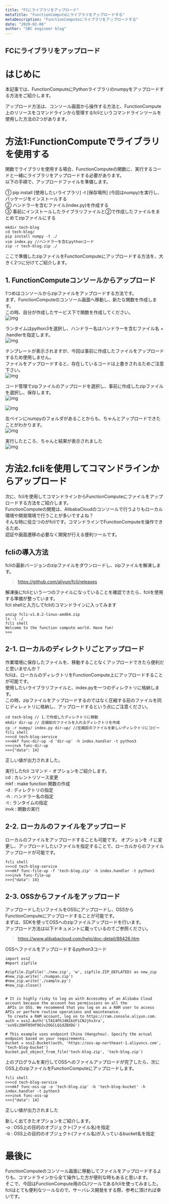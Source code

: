 ```yaml
---
title: "FCにライブラリをアップロード"
metaTitle: "FunctionComputeにライブラリをアップロードする"
metaDescription: "FunctionComputeにライブラリをアップロードする"
date: "2020-02-06"
author: "SBC engineer blog"
---
```


## FCにライブラリをアップロード

# はじめに
本記事では、FunctionComputeにPythonライブラリのnumpyをアップロードする方法をご紹介します。
    
アップロード方法は、コンソール画面から操作する方法と、FunctionCompute上のリソースをコマンドラインから管理するfcliというコマンドラインツールを使用した方法の2つがあります。     

# 方法1:FunctionComputeでライブラリを使用する 
関数でライブラリを使用する場合、FunctionComputeの関数に、実行するコードと一緒にライブラリをアップロードする必要があります。     
以下の手順で、アップロードファイルを準備します。     

①  pip install [使用したいライブラリ] -t [保存場所] (今回はnumpy)を実行し、パッケージをインストールする     
② ハンドラーを含むファイル(index.py)を作成する     
③ 事前にインストールしたライブラリファイルと②で作成したファイルをまとめてzipファイルにする     

```
mkdir tech-blog
cd tech-blog/
pip install numpy -t ./
vim index.py //ハンドラーを含むpythonコード
zip -r tech-blog.zip ./ 
```

ここで準備したzipファイルをFunctionComputeにアップロードする方法を、大きく2つに分けてご紹介します。

## 1. FunctionComputeコンソールからアップロード
1つめはコンソールからzipファイルをアップロードする方法です。     
まず、FunctionComputeのコンソール画面へ移動し、新たな関数を作成します。     
この時、自分が作成したサービス下で関数を作成してください。     
![img](https://raw.githubusercontent.com/sbcloud/help/master/content/usecase-Serverless/Serverless_images_26006613500666600/20200206092440.jpg "img")     
     
     
ランタイムはpython3を選択し、ハンドラー名はハンドラーを含むファイル名 + .handlerを指定します。     
![img](https://raw.githubusercontent.com/sbcloud/help/master/content/usecase-Serverless/Serverless_images_26006613500666600/20200205132911.jpg "img")     
     
     
テンプレートが表示されますが、今回は事前に作成したファイルをアップロードするため使用しません。     
ファイルをアップロードすると、存在しているコードは上書きされるためご注意下さい。     
![img](https://raw.githubusercontent.com/sbcloud/help/master/content/usecase-Serverless/Serverless_images_26006613500666600/20200205133610.jpg "img")     
     
     
コード管理でzipファイルのアップロードを選択し、事前に作成したzipファイルを選択し、保存します。     
![img](https://raw.githubusercontent.com/sbcloud/help/master/content/usecase-Serverless/Serverless_images_26006613500666600/20200205133000.jpg "img")     
     
     
![img](https://raw.githubusercontent.com/sbcloud/help/master/content/usecase-Serverless/Serverless_images_26006613500666600/20200205133140.jpg "img")     
     
     
左ペインにnumpyのフォルダがあることからも、ちゃんとアップロードできたことがわかります。     
![img](https://raw.githubusercontent.com/sbcloud/help/master/content/usecase-Serverless/Serverless_images_26006613500666600/20200205133153.jpg "img")     
     
     
実行したところ、ちゃんと結果が表示されました      
![img](https://raw.githubusercontent.com/sbcloud/help/master/content/usecase-Serverless/Serverless_images_26006613500666600/20200205134303.png "img")      
     
     
# 方法2.fcliを使用してコマンドラインからアップロード
次に、fcliを使用してコマンドラインからFunctionComputeにファイルをアップロードする方法をご紹介します。     
FunctionComputeの開発は、AlibabaCloudのコンソールで行うよりもローカル環境や開発環境で行うことが多いですよね？     
そんな時に役立つのがfcliです。コマンドラインでFunctionComputeを操作できるため、     
認証や画面遷移の必要なく開発が行える便利ツールです。     

## fcliの導入方法
fcliの最新バージョンのzipファイルをダウンロードし、zipファイルを解凍します。     
> https://github.com/aliyun/fcli/releases

解凍後にfcliという一つのファイルになっていることを確認できたら、fcliを使用する準備が整っています。     
fcli shellと入力してfcliのコマンドラインに入ってみます

```
unzip fcli-v1.0.2-linux-amd64.zip
ls -l ./
fcli shell
Welcome to the function compute world. Have fun!
>>>
```

## 2-1. ローカルのディレクトリごとアップロード
作業環境に保存したファイルを、移動することなくアップロードできたら便利だと思いませんか？     
fcliは、ローカルのディレクトリをFunctionCompute上にアップロードすることが可能です。     
使用したいライブラリファイルと、index.pyを一つのディレクトリに格納します。     
この時、zipファイルをアップロードするのではなく圧縮する前のファイルを同じディレィトリに格納し、アップロードするという点にご注意ください。     

```
cd tech-blog // 1.で作成したディレクトリに移動
mkdir dir-up // 圧縮前のファイルを入れるディレクトリを作成
cp -r numpy/ index.py dir-up/ //圧縮前のファイルを新しいディレクトリにコピー
fcli shell
>>>cd tech-blog-service
>>>mkf func-dir-up -d 'dir-up' -h index.handler -t python3 
>>>invk func-dir-up
>>>{"data": 14}
```

正しい値が出力されました。     

実行したfcli コマンド・オプションをご紹介します。     
cd   : カレントリソース変更     
mkf : make function 関数の作成     
-d    : ディレクトリの指定     
-h    : ハンドラー名の指定     
-t     : ランタイムの指定     
invk : 関数の実行     

## 2-2. ローカルのファイルをアップロード
ローカルのファイルをアップロードすることも可能です。
オプションを -f に変更し、アップロードしたいファイルを指定することで、ローカルからのファイルアップロードが可能です。
```
fcli shell
>>>cd tech-blog-service
>>>mkf func-file-up -f 'tech-blog.zip' -h index.handler -t python3
>>>invk func-file-up
>>>{"data": 14}
```
## 2-3. OSSからファイルをアップロード
アップロードしたいファイルをOSSにアップロードし、OSSからFunctionComputeにアップロードすることが可能です。     
まずは、SDKを使ってOSSへのzipファイルアップロードを行います。     
アップロード方法は以下ドキュメントに載っているのでご参照ください。

> https://www.alibabacloud.com/help/doc-detail/88426.htm

OSSへファイルをアップロードするpython3コード

```
import oss2
#mport zipfile

#zipfile.ZipFile('./new.zip', 'w', zipfile.ZIP_DEFLATED) as new_zip
#new_zip.write('./numpan.zip')
#new_zip.write('./sample.py')
#new_zip.close()


# It is highly risky to log on with AccessKey of an Alibaba Cloud account because the account has permissions on all the
 APIs in OSS. We recommend that you log on as a RAM user to access APIs or perform routine operations and maintenance. 
 To create a RAM account, log on to https://ram.console.aliyun.com.
auth = oss2.Auth('LTAI4FhJ4N1kUFiCNJjhx3ra', 'xxVEc20HT05Hf9OJv2OGCLQ1dZBXDG')

# This example uses endpoint China (Hangzhou). Specify the actual endpoint based on your requirements.
bucket = oss2.Bucket(auth, 'https://oss-ap-northeast-1.aliyuncs.com', 'tech-blog-bucket')
bucket.put_object_from_file('tech-blog.zip', 'tech-blog.zip')
```

上のプログラムを実行してOSSへのファイルアップロードが完了したら、次にOSS上のzipファイルをFunctionComputeにアップロードします。

```
fcli shell
>>>cd tech-blog-service
>>>mkf func-oss-up -o 'tech-blog.zip' -b 'tech-blog-bucket' -h index.handler -t python3
>>>invk func-oss-up
>>>{"data": 14}

```

正しい値が出力されました      

新しく出てきたオプションをご紹介します。     
-o : OSS上の目的のオブジェクト(ファイル名)を指定     
-b : OSS上の目的のオブジェクト(ファイル名)が入っているbucket名を指定     


# 最後に
FunctionComputeのコンソール画面に移動してファイルをアップロードするよりも、コマンドラインから全て操作した方が便利な時もあると思います。     
そこで、今回はFunctionCompute用のCLIツールであるfcliを使ってみました。     
fcliはとても便利なツールなので、サーバレス開発をする際、参考に頂ければ幸いです。

